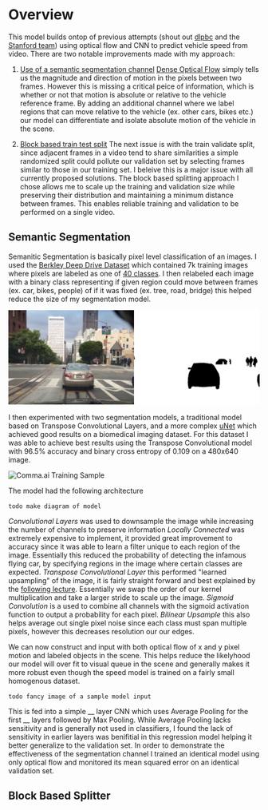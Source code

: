 # Overview

This model builds ontop of previous attempts (shout out [dlpbc](https://github.com/dlpbc/comma.ai-speed-challenge) and the
[Stanford team](http://cs229.stanford.edu/proj2017/final-reports/5244226.pdf)) using optical flow and CNN to predict vehicle speed from video.
There are two notable improvements made with my approach:
 1. [Use of a semantic segmentation channel]()
[Dense Optical Flow](https://docs.opencv.org/3.4/d7/d8b/tutorial_py_lucas_kanade.html) simply tells us the magnitude and direction of motion
in the pixels between two frames.  However this is missing a critical peice of information, which is whether or not that motion is absolute or
relative to the vehicle reference frame.  By adding an additional channel where we label regions that can move relative to the vehicle (ex. other cars, bikes etc.) our model can differentiate and isolate absolute motion of the vehicle in the scene.

 2. [Block based train test split]()
 The next issue is with the train validate split, since adjacent frames in a video tend to share similarities a simple randomized split could
 pollute our validation set by selecting frames similar to those in our training set.  I beleive this is a major issue with all currently
 proposed solutions. The block based splitting approach I chose allows me to scale up the training and validation size while preserving their
 distribution and maintaining a minimum distance between frames. This enables reliable training and validation to be performed on a single video.

## Semantic Segmentation
Semanitic Segmentation is basically pixel level classification of an images. I used the [Berkley Deep Drive Dataset](https://bdd-data.berkeley.edu/) which contained 7k training images where pixels are labeled as one of
[40 classes](https://github.com/NikhilPeri/speedchallenge/blob/master/pipelines/segmentation_preprocess.py#L11-L51). I then relabeled each
image with a binary class representing if given region could move between frames (ex. car, bikes, people) of if it was fixed (ex. tree, road,
bridge) this helped reduce the size of my segmentation model.

![BDD 100k Training Sample](figures/bdd100k_training_sample.png)

I then experimented with two segmentation models, a traditional model based on Transpose Convolutional Layers, and a more complex
[uNet](https://github.com/zhixuhao/unet) which achieved good results on a biomedical imaging dataset. For this dataset I was able to achieve
best results using the Transpose Convolutional model with 96.5% accuracy and binary cross entropy of 0.109 on a 480x640 image.

![Comma.ai Training Sample](figures/comma_ai_trainining_segment.png)

The model had the following architecture
```
todo make diagram of model
```
*Convolutional Layers* was used to downsample the image while increasing the number of channels to preserve information
*Locally Connected* was extremely expensive to implement, it provided great improvement to accuracy since it was able
to learn a filter unique to each region of the image.  Essentially this reduced the probability of detecting the infamous flying car, by
specifying regions in the image where certain classes are expected.
*Transpose Convolutional Layer* this performed "learned upsampling" of the image, it is fairly straight forward and best explained by the
[following lecture](https://youtu.be/nDPWywWRIRo?t=1346).  Essentially we swap the order of our kernel multiplication and take a larger stride
to scale up the image.
*Sigmoid Convolution* is a used to combine all channels with the sigmoid activation function to output a probability for each pixel.
*Bilinear Upsample* this also helps average out single pixel noise since each class must span multiple pixels, however this decreases resolution
our our edges.

We can now construct and input with both optical flow of x and y pixel motion and labeled objects in the scene. This helps reduce the
likelyhood our model will over fit to visual queue in the scene and generally makes it more robust even though the speed model is trained on
a fairly small homogenous dataset.

```
todo fancy image of a sample model input
```

This is fed into a simple __ layer CNN which uses Average Pooling for the first __ layers followed by Max Pooling.  While Average Pooling lacks
sensitivity and is generally not used in classifiers, I found the lack of sensitivity in earlier layers was benifitial in this regression model
helping it better generalize to the validation set. In order to demonstrate the effectiveness of the segmentation channel I trained an identical
model using only optical flow and monitored its mean squared error on an identical validation set.

## Block Based Splitter
